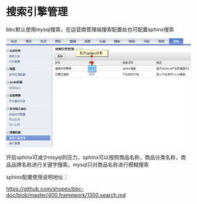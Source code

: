 # 搜索引擎管理

bbc默认使用mysql搜索，在运营商管理端搜索配置处也可配置sphinx搜索

![](images/121.png)

开启sphinx可减少msyql的压力，sphinx可以按照商品名称，商品分类名称，商品品牌名称进行关键字搜索。mysql只对商品名称进行模糊搜索

sphinx配置使用说明地址：

https://github.com/shopex/bbc-doc/blob/master/400.framework/1300.search.md
